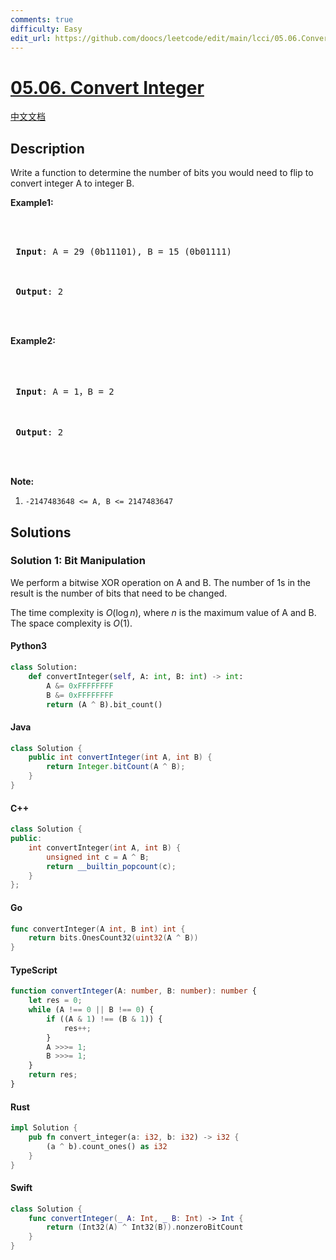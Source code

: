 ```yaml
---
comments: true
difficulty: Easy
edit_url: https://github.com/doocs/leetcode/edit/main/lcci/05.06.Convert%20Integer/README_EN.md
---
```


<!-- problem:start -->

# [05.06. Convert Integer](https://leetcode.cn/problems/convert-integer-lcci)

[中文文档](/lcci/05.06.Convert%20Integer/README.md)

## Description

<!-- description:start -->

<p>Write a function to determine the number of bits you would need to flip to convert integer A to integer B.</p>

<p><strong>Example1:</strong></p>

<pre>



<strong> Input</strong>: A = 29 (0b11101), B = 15 (0b01111)



<strong> Output</strong>: 2



</pre>

<p><strong>Example2:</strong></p>

<pre>



<strong> Input</strong>: A = 1，B = 2



<strong> Output</strong>: 2



</pre>

<p><strong>Note:</strong></p>

<ol>
	<li><code>-2147483648 &lt;= A, B &lt;= 2147483647</code></li>
</ol>

<!-- description:end -->

## Solutions

<!-- solution:start -->

### Solution 1: Bit Manipulation

We perform a bitwise XOR operation on A and B. The number of $1$s in the result is the number of bits that need to be changed.

The time complexity is $O(\log n)$, where $n$ is the maximum value of A and B. The space complexity is $O(1)$.

<!-- tabs:start -->

#### Python3

```python
class Solution:
    def convertInteger(self, A: int, B: int) -> int:
        A &= 0xFFFFFFFF
        B &= 0xFFFFFFFF
        return (A ^ B).bit_count()
```

#### Java

```java
class Solution {
    public int convertInteger(int A, int B) {
        return Integer.bitCount(A ^ B);
    }
}
```

#### C++

```cpp
class Solution {
public:
    int convertInteger(int A, int B) {
        unsigned int c = A ^ B;
        return __builtin_popcount(c);
    }
};
```

#### Go

```go
func convertInteger(A int, B int) int {
	return bits.OnesCount32(uint32(A ^ B))
}
```

#### TypeScript

```ts
function convertInteger(A: number, B: number): number {
    let res = 0;
    while (A !== 0 || B !== 0) {
        if ((A & 1) !== (B & 1)) {
            res++;
        }
        A >>>= 1;
        B >>>= 1;
    }
    return res;
}
```

#### Rust

```rust
impl Solution {
    pub fn convert_integer(a: i32, b: i32) -> i32 {
        (a ^ b).count_ones() as i32
    }
}
```

#### Swift

```swift
class Solution {
    func convertInteger(_ A: Int, _ B: Int) -> Int {
        return (Int32(A) ^ Int32(B)).nonzeroBitCount
    }
}
```

<!-- tabs:end -->

<!-- solution:end -->

<!-- problem:end -->
